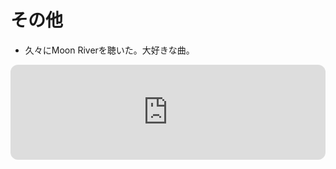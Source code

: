 # その他
- 久々にMoon Riverを聴いた。大好きな曲。
<iframe style="border-radius:12px" src="https://open.spotify.com/embed/track/3sICyTPASesVzpfGc1nM2t?utm_source=generator" width="100%" height="152" frameBorder="0" allowfullscreen="" allow="autoplay; clipboard-write; encrypted-media; fullscreen; picture-in-picture" loading="lazy"></iframe>
